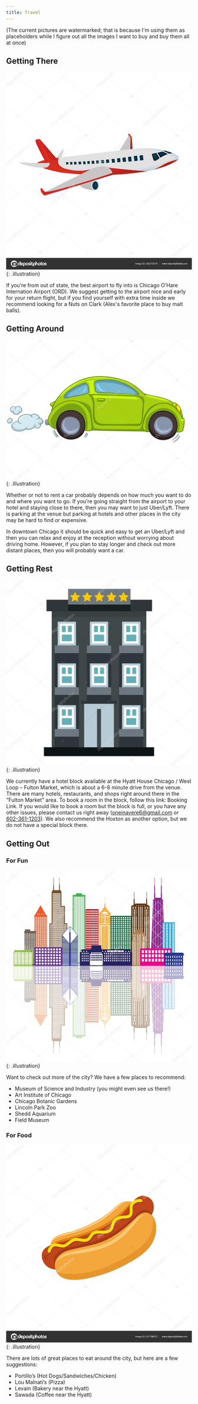 ```yaml
---
title: Travel
---
```


(The current pictures are watermarked; that is because I'm using
them as placeholders while I figure out all the images I want to
buy and buy them all at once)

## Getting There

![An airplane](/assets/images/travel/airplane.jpg){: .illustration}

If you’re from out of state, the best airport to fly into is Chicago O’Hare Internation Airport (ORD).
We suggest getting to the airport nice and early for your return flight, but if you find yourself with extra time inside we recommend looking for a Nuts on Clark (Alex's favorite place to buy malt balls).

## Getting Around

![A car](/assets/images/travel/car.jpg){: .illustration}

Whether or not to rent a car probably depends on how much you want to do and where you want to go.
If you’re going straight from the airport to your hotel and staying close to there, then you may want to just Uber/Lyft.
There is parking at the venue but parking at hotels and other places in the city may be hard to find or expensive.

In downtown Chicago it should be quick and easy to get an Uber/Lyft and then you can relax and enjoy at the reception without worrying about driving home.
However, if you plan to stay longer and check out more distant places, then you will probably want a car.

## Getting Rest

![A car](/assets/images/travel/hotel.jpg){: .illustration}

We currently have a hotel block available at the Hyatt House Chicago / West Loop – Fulton Market, which is about a 6-8 minute drive from the venue.
There are many hotels, restaurants, and shops right around there in the “Fulton Market” area.
To book a room in the block, follow this link: Booking Link.
If you would like to book a room but the block is full, or you have any other issues, please contact us right away ([oneinavere6@gmail.com](mailto:oneinavere6@gmail.com) or [602-361-1203](tel:6023611203)).
We also recommend the Hoxton as another option, but we do not have a special block there.

## Getting Out

### For Fun

![The Chicago skyline](/assets/images/travel/skyline.jpg){: .illustration}

Want to check out more of the city?
We have a few places to recommend:

* Museum of Science and Industry (you might even see us there!)
* Art Institute of Chicago
* Chicago Botanic Gardens
* Lincoln Park Zoo
* Shedd Aquarium
* Field Museum

### For Food

![A hotdog in a plain bun with mustard](/assets/images/travel/hotdog.jpg){: .illustration}

There are lots of great places to eat around the city, but here are a few suggestions:
* Portillo’s (Hot Dogs/Sandwiches/Chicken)
* Lou Malnati’s (Pizza)
* Levain (Bakery near the Hyatt)
* Sawada (Coffee near the Hyatt)
